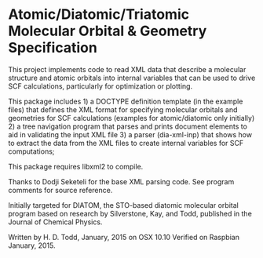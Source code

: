# Atomic/Diatomic/Triatomic Molecular Orbital & Geometry Specification

This project implements code to read XML data that describe
a molecular structure and atomic orbitals into internal variables
that can be used to drive SCF calculations, particularly for
optimization or plotting.

This package includes 
     1) a DOCTYPE definition template (in the example files) that defines
        the XML format for specifying molecular orbitals and geometries
	for SCF calculations (examples for atomic/diatomic only initially)
     2) a tree navigation program that parses and prints document elements
        to aid in validating the input XML file
     3) a parser (dia-xml-inp) that shows how to extract the data from
     	the XML files to create internal variables for SCF computations; 

This package requires libxml2 to compile.

Thanks to Dodji Seketeli for the base XML parsing code.  See program
comments for source reference.

Initially targeted for DIATOM, the STO-based  diatomic molecular orbital 
program based on research by Silverstone, Kay, and Todd, published in
the Journal of Chemical Physics.

Written by H. D. Todd, January, 2015 on OSX 10.10
Verified on Raspbian January, 2015.


